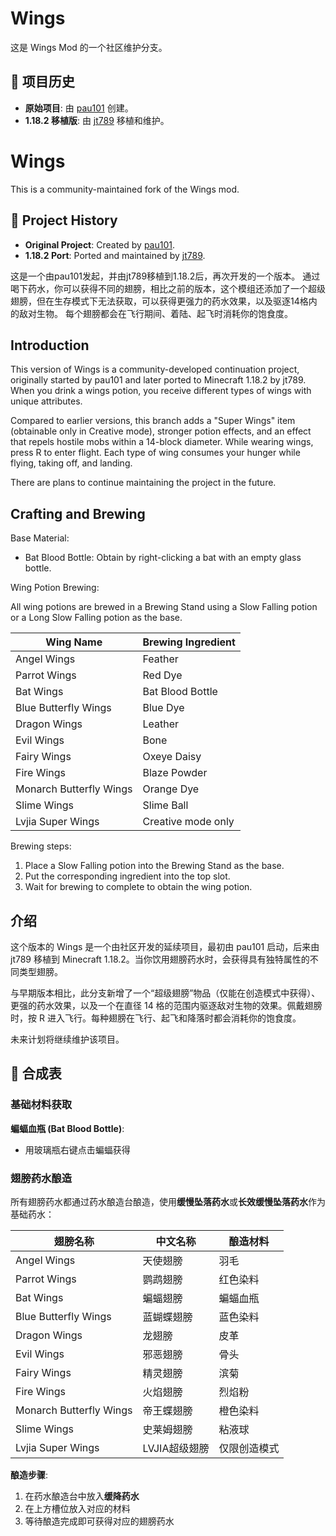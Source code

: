 # Wings

这是 Wings Mod 的一个社区维护分支。

## 📜 项目历史

- **原始项目**: 由 [pau101](https://github.com/pau101/Wings) 创建。
- **1.18.2 移植版**: 由 [jt789](https://github.com/jt789/WingsPort) 移植和维护。

# Wings

This is a community-maintained fork of the Wings mod.

## 📜 Project History

- **Original Project**: Created by [pau101](https://github.com/pau101/Wings).
- **1.18.2 Port**: Ported and maintained by [jt789](https://github.com/jt789/WingsPort).

这是一个由pau101发起，并由jt789移植到1.18.2后，再次开发的一个版本。
通过喝下药水，你可以获得不同的翅膀，相比之前的版本，这个模组还添加了一个超级翅膀，但在生存模式下无法获取，可以获得更强力的药水效果，以及驱逐14格内的敌对生物。
每个翅膀都会在飞行期间、着陆、起飞时消耗你的饱食度。

## Introduction

This version of Wings is a community-developed continuation project, originally started by pau101 and later ported to Minecraft 1.18.2 by jt789. When you drink a wings potion, you receive different types of wings with unique attributes.

Compared to earlier versions, this branch adds a "Super Wings" item (obtainable only in Creative mode), stronger potion effects, and an effect that repels hostile mobs within a 14-block diameter. While wearing wings, press R to enter flight. Each type of wing consumes your hunger while flying, taking off, and landing.

There are plans to continue maintaining the project in the future.

## Crafting and Brewing

Base Material:

- Bat Blood Bottle: Obtain by right-clicking a bat with an empty glass bottle.

Wing Potion Brewing:

All wing potions are brewed in a Brewing Stand using a Slow Falling potion or a Long Slow Falling potion as the base.

| Wing Name | Brewing Ingredient |
|---------|---------|
| Angel Wings | Feather |
| Parrot Wings | Red Dye |
| Bat Wings | Bat Blood Bottle |
| Blue Butterfly Wings | Blue Dye |
| Dragon Wings | Leather |
| Evil Wings | Bone |
| Fairy Wings | Oxeye Daisy |
| Fire Wings | Blaze Powder |
| Monarch Butterfly Wings | Orange Dye |
| Slime Wings | Slime Ball |
| Lvjia Super Wings | Creative mode only |

Brewing steps:
1. Place a Slow Falling potion into the Brewing Stand as the base.
2. Put the corresponding ingredient into the top slot.
3. Wait for brewing to complete to obtain the wing potion.

## 介绍

这个版本的 Wings 是一个由社区开发的延续项目，最初由 pau101 启动，后来由 jt789 移植到 Minecraft 1.18.2。当你饮用翅膀药水时，会获得具有独特属性的不同类型翅膀。

与早期版本相比，此分支新增了一个“超级翅膀”物品（仅能在创造模式中获得）、更强的药水效果，以及一个在直径 14 格的范围内驱逐敌对生物的效果。佩戴翅膀时，按 R 进入飞行。每种翅膀在飞行、起飞和降落时都会消耗你的饱食度。

未来计划将继续维护该项目。

## 🧪 合成表

### 基础材料获取

**蝙蝠血瓶 (Bat Blood Bottle)**:
- 用玻璃瓶右键点击蝙蝠获得

### 翅膀药水酿造

所有翅膀药水都通过药水酿造台酿造，使用**缓慢坠落药水**或**长效缓慢坠落药水**作为基础药水：

| 翅膀名称 | 中文名称 | 酿造材料 |
|---------|---------|---------|
| Angel Wings | 天使翅膀 | 羽毛|
| Parrot Wings | 鹦鹉翅膀 | 红色染料|
| Bat Wings | 蝙蝠翅膀 | 蝙蝠血瓶|
| Blue Butterfly Wings | 蓝蝴蝶翅膀 | 蓝色染料 |
| Dragon Wings | 龙翅膀 | 皮革  |
| Evil Wings | 邪恶翅膀 | 骨头 |
| Fairy Wings | 精灵翅膀 | 滨菊  |
| Fire Wings | 火焰翅膀 | 烈焰粉  |
| Monarch Butterfly Wings | 帝王蝶翅膀 | 橙色染料  |
| Slime Wings | 史莱姆翅膀 | 粘液球  |
| Lvjia Super Wings | LVJIA超级翅膀 | 仅限创造模式 |

**酿造步骤**:
1. 在药水酿造台中放入**缓降药水**
2. 在上方槽位放入对应的材料
3. 等待酿造完成即可获得对应的翅膀药水